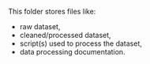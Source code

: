 This folder stores files like:
- raw dataset,
- cleaned/processed dataset,
- script(s) used to process the dataset,
- data processing documentation.
